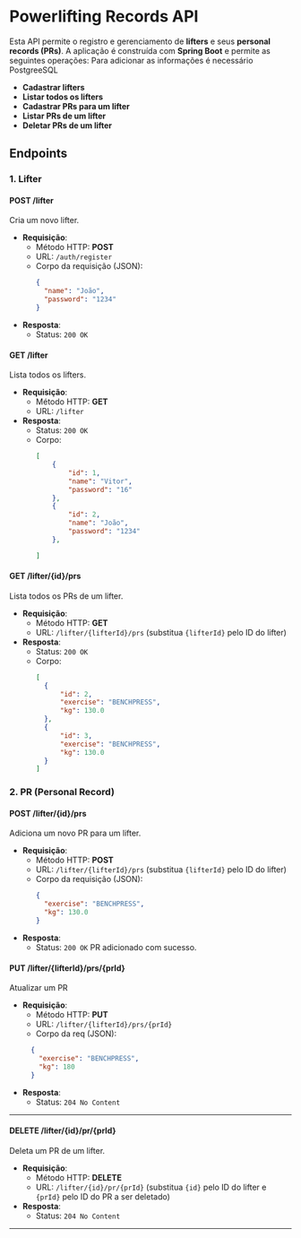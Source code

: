 # Powerlifting Records API

Esta API permite o registro e gerenciamento de **lifters** e seus **personal records (PRs)**. A aplicação é construída com **Spring Boot** e permite as seguintes operações:
Para adicionar as informações é necessário PostgreeSQL

- **Cadastrar lifters**
- **Listar todos os lifters**
- **Cadastrar PRs para um lifter**
- **Listar PRs de um lifter**
- **Deletar PRs de um lifter**

## Endpoints

### 1. Lifter

#### **POST** /lifter
Cria um novo lifter.

- **Requisição**:
  - Método HTTP: **POST**
  - URL: `/auth/register`
  - Corpo da requisição (JSON):
    ```json
    {
      "name": "João",
      "password": "1234"
    }
    ```
- **Resposta**:
  - Status: `200 OK`


#### **GET** /lifter
Lista todos os lifters.

- **Requisição**:
  - Método HTTP: **GET**
  - URL: `/lifter`
- **Resposta**:
  - Status: `200 OK`
  - Corpo:
    ```json
    [
        {
            "id": 1,
            "name": "Vitor",
            "password": "16"
        },
        {
            "id": 2,
            "name": "João",
            "password": "1234"
        },
    
    ]
    ```

#### **GET** /lifter/{id}/prs
Lista todos os PRs de um lifter.

- **Requisição**:
  - Método HTTP: **GET**
  - URL: `/lifter/{lifterId}/prs` (substitua `{lifterId}` pelo ID do lifter)
- **Resposta**:
  - Status: `200 OK`
  - Corpo:
    ```json
    [
      {
          "id": 2,
          "exercise": "BENCHPRESS",
          "kg": 130.0
      },
      {
          "id": 3,
          "exercise": "BENCHPRESS",
          "kg": 130.0
      }
    ]
    ```

### 2. PR (Personal Record)

#### **POST** /lifter/{id}/prs
Adiciona um novo PR para um lifter.

- **Requisição**:
  - Método HTTP: **POST**
  - URL: `/lifter/{lifterId}/prs` (substitua `{lifterId}` pelo ID do lifter)
  - Corpo da requisição (JSON):
    ```json
    {
      "exercise": "BENCHPRESS",
      "kg": 130.0
    }
    ```
- **Resposta**:
  - Status: `200 OK`
  PR adicionado com sucesso.

#### **PUT** /lifter/{lifterId}/prs/{prId}
Atualizar um PR

- **Requisição**:
  - Método HTTP: **PUT**
  - URL: `/lifter/{lifterId}/prs/{prId}` 
  - Corpo da req (JSON):
  ```json
    {
      "exercise": "BENCHPRESS",
      "kg": 180
    }
  ```
- **Resposta**:
  - Status: `204 No Content`

---

#### **DELETE** /lifter/{id}/pr/{prId}
Deleta um PR de um lifter.

- **Requisição**:
  - Método HTTP: **DELETE**
  - URL: `/lifter/{id}/pr/{prId}` (substitua `{id}` pelo ID do lifter e `{prId}` pelo ID do PR a ser deletado)
- **Resposta**:
  - Status: `204 No Content`

---
